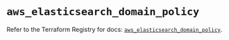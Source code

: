 # `aws_elasticsearch_domain_policy`

Refer to the Terraform Registry for docs: [`aws_elasticsearch_domain_policy`](https://registry.terraform.io/providers/hashicorp/aws/6.2.0/docs/resources/elasticsearch_domain_policy).

